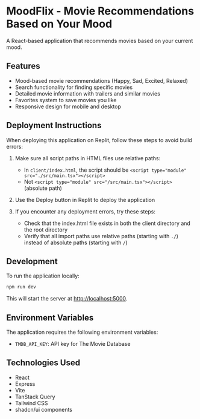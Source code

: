 # MoodFlix - Movie Recommendations Based on Your Mood

A React-based application that recommends movies based on your current mood.

## Features

- Mood-based movie recommendations (Happy, Sad, Excited, Relaxed)
- Search functionality for finding specific movies
- Detailed movie information with trailers and similar movies
- Favorites system to save movies you like
- Responsive design for mobile and desktop

## Deployment Instructions

When deploying this application on Replit, follow these steps to avoid build errors:

1. Make sure all script paths in HTML files use relative paths:
   - In `client/index.html`, the script should be `<script type="module" src="./src/main.tsx"></script>`
   - Not `<script type="module" src="/src/main.tsx"></script>` (absolute path)

2. Use the Deploy button in Replit to deploy the application

3. If you encounter any deployment errors, try these steps:
   - Check that the index.html file exists in both the client directory and the root directory
   - Verify that all import paths use relative paths (starting with `./`) instead of absolute paths (starting with `/`)

## Development

To run the application locally:

```bash
npm run dev
```

This will start the server at [http://localhost:5000](http://localhost:5000).

## Environment Variables

The application requires the following environment variables:

- `TMDB_API_KEY`: API key for The Movie Database 

## Technologies Used

- React
- Express
- Vite
- TanStack Query
- Tailwind CSS
- shadcn/ui components